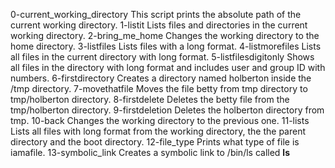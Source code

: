 0-current_working_directory  This script prints the absolute path of the current working directory.
1-listit  Lists files and directories in the current working directory.
2-bring_me_home Changes the working directory to the home directory.
3-listfiles Lists files with a long format.
4-listmorefiles Lists all files in the current directory with long format.
5-listfilesdigitonly Shows all files in the directory with long format and includes user and group ID with numbers.
6-firstdirectory Creates a directory named holberton inside the /tmp directory.
7-movethatfile Moves the file betty from tmp directory to tmp/holberton directory.
8-firstdelete Deletes the betty file from the tmp/holberton directory.
9-firstdeletion Deletes the holberton directory from  tmp.
10-back Changes the working directory to the previous one.
11-lists Lists all files with long format from the working directory, the the parent directory and the boot directory.
12-file_type Prints what type of file is iamafile.
13-symbolic_link Creates a symbolic link to /bin/ls called __ls__
